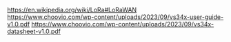 https://en.wikipedia.org/wiki/LoRa#LoRaWAN
https://www.choovio.com/wp-content/uploads/2023/09/vs34x-user-guide-v1.0.pdf
https://www.choovio.com/wp-content/uploads/2023/09/vs34x-datasheet-v1.0.pdf
